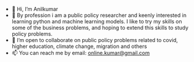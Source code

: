 - 👋 Hi, I’m Anilkumar
- 👀 By profession i am a public policy researcher and keenly interested in learning python and machine learning models. I like to try my skills on some of the business problems, and hoping to extend this skills to study policy problems. 
- 💞️ I’m open to collaborate on public policy problems related to covid, higher education, climate change, migration and others
- 📫 You can reach me by email: online.kumar@gmail.com

<!---
Anilkumar-Krishna/Anilkumar-Krishna is a ✨ special ✨ repository because its `README.md` (this file) appears on your GitHub profile.
You can click the Preview link to take a look at your changes.
--->
